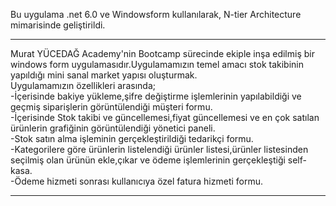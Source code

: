 Bu uygulama .net 6.0 ve Windowsform kullanılarak, N-tier Architecture mimarisinde geliştirildi.
***
Murat YÜCEDAĞ Academy'nin Bootcamp sürecinde ekiple inşa edilmiş bir windows form uygulamasıdır.Uygulamamızın temel amacı stok takibinin yapıldığı mini sanal market yapısı oluşturmak.
<br>
Uygulamamızın özellikleri arasında;
<br>
-İçerisinde bakiye yükleme,şifre değiştirme işlemlerinin yapılabildiği ve geçmiş siparişlerin görüntülendiği  müşteri formu.
<br>
-İçerisinde Stok takibi ve güncellemesi,fiyat güncellemesi ve en çok satılan ürünlerin grafiğinin görüntülendiği yönetici paneli.
<br>
-Stok satın alma işleminin gerçekleştirildiği tedarikçi formu.
<br>
-Kategorilere göre ürünlerin listelendiği ürünler listesi,ürünler listesinden seçilmiş olan ürünün ekle,çıkar ve ödeme işlemlerinin gerçekleştiği self-kasa.
<br>
-Ödeme hizmeti sonrası kullanıcıya özel fatura hizmeti formu.
***
